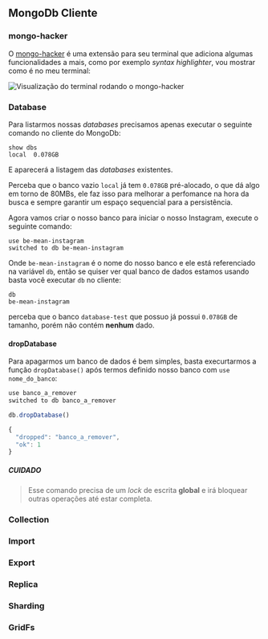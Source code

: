 ## MongoDb Cliente

### mongo-hacker

O [mongo-hacker](https://github.com/TylerBrock/mongo-hacker) é uma extensão para seu terminal que adiciona algumas funcionalidades a mais, como por exemplo *syntax highlighter*, vou mostrar como é no meu terminal:


![Visualização do terminal rodando o mongo-hacker](https://github.com/Webschool-io/be-mean-instagram/raw/master/apostila/mongodb/images/mongo-hacker-terminal.png)

### Database

Para listarmos nossas *databases* precisamos apenas executar o seguinte comando no cliente do MongoDb:

```
show dbs
local  0.078GB
```

E aparecerá a listagem das *databases* existentes.

Perceba que o banco vazio `local` já tem `0.078GB` pré-alocado, o que dá algo em torno de 80MBs, ele faz isso para melhorar a perfomance na hora da busca e sempre garantir um espaço sequencial para a persistência.

Agora vamos criar o nosso banco para iniciar o nosso Instagram, execute o seguinte comando:

```
use be-mean-instagram
switched to db be-mean-instagram
```

Onde `be-mean-instagram` é o nome do nosso banco e ele está referenciado na variável `db`, então se quiser ver qual banco de dados estamos usando basta você executar `db` no cliente:

```
db
be-mean-instagram
```

perceba que o banco `database-test` que possuo já possui `0.078GB` de tamanho, porém não contém **nenhum** dado.

#### dropDatabase

Para apagarmos um banco de dados é bem simples, basta execurtarmos a função `dropDatabase()` após termos definido nosso banco com `use nome_do_banco`:

```js
use banco_a_remover
switched to db banco_a_remover

db.dropDatabase()

{
  "dropped": "banco_a_remover",
  "ok": 1
}

```

##### CUIDADO

> Esse comando precisa de um *lock* de escrita **global** e irá bloquear outras operações até estar completa.

### Collection

### Import

### Export

### Replica

### Sharding

### GridFs
